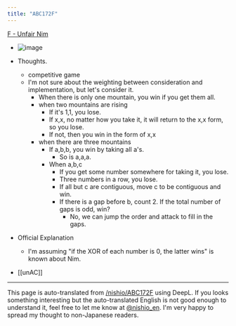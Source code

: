 ```yaml
---
title: "ABC172F"
---
```


[F - Unfair Nim](https://atcoder.jp/contests/abc172/tasks/abc172_f)
- ![image](https://gyazo.com/d09c9c7d427d3fd5824bf5f4beb257b1/thumb/1000)
- Thoughts.
    - competitive game
    - I'm not sure about the weighting between consideration and implementation, but let's consider it.
        - When there is only one mountain, you win if you get them all.
        - when two mountains are rising
            - If it's 1,1, you lose.
            - If x,x, no matter how you take it, it will return to the x,x form, so you lose.
            - If not, then you win in the form of x,x
        - when there are three mountains
            - If a,b,b, you win by taking all a's.
                - So is a,a,a.
            - When a,b,c
                - If you get some number somewhere for taking it, you lose.
                - Three numbers in a row, you lose.
                - If all but c are contiguous, move c to be contiguous and win.
                - If there is a gap before b, count 2. If the total number of gaps is odd, win?
                    - No, we can jump the order and attack to fill in the gaps.
- Official Explanation
    - I'm assuming "if the XOR of each number is 0, the latter wins" is known about Nim.

- [[unAC]]

---
This page is auto-translated from [/nishio/ABC172F](https://scrapbox.io/nishio/ABC172F) using DeepL. If you looks something interesting but the auto-translated English is not good enough to understand it, feel free to let me know at [@nishio_en](https://twitter.com/nishio_en). I'm very happy to spread my thought to non-Japanese readers.